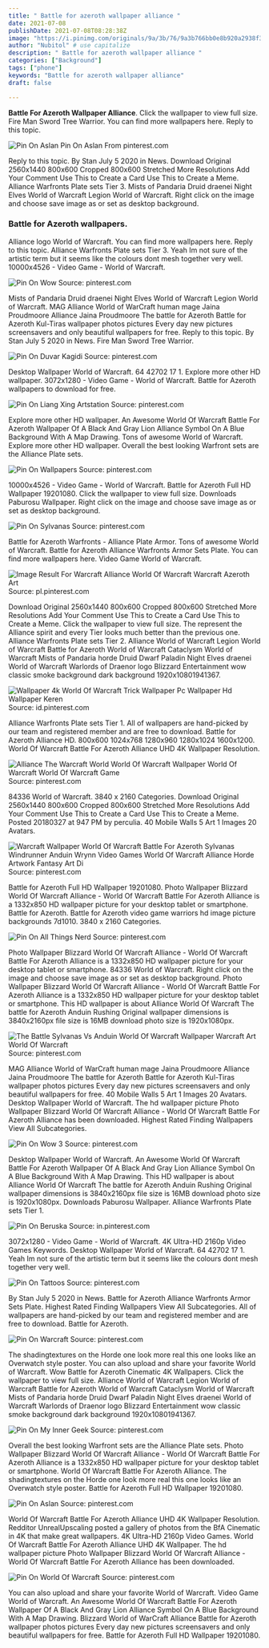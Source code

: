 ```yaml
---
title: " Battle for azeroth wallpaper alliance "
date: 2021-07-08
publishDate: 2021-07-08T08:28:38Z
image: "https://i.pinimg.com/originals/9a/3b/76/9a3b766bb0e8b920a2938f35ce6bf7e9.jpg"
author: "Nubitol" # use capitalize
description: " Battle for azeroth wallpaper alliance "
categories: ["Background"]
tags: ["phone"]
keywords: "Battle for azeroth wallpaper alliance"
draft: false

---
```



**Battle For Azeroth Wallpaper Alliance**. Click the wallpaper to view full size. Fire Man Sword Tree Warrior. You can find more wallpapers here. Reply to this topic.

![Pin On Aslan](https://i.pinimg.com/originals/63/44/71/634471ba2c8975c8908054bd54796687.jpg "Pin On Aslan")
Pin On Aslan From pinterest.com


Reply to this topic. By Stan July 5 2020 in News. Download Original 2560x1440 800x600 Cropped 800x600 Stretched More Resolutions Add Your Comment Use This to Create a Card Use This to Create a Meme. Alliance Warfronts Plate sets Tier 3. Mists of Pandaria Druid draenei Night Elves World of Warcraft Legion World of Warcraft. Right click on the image and choose save image as or set as desktop background.

### Battle for Azeroth wallpapers.

Alliance logo World of Warcraft. You can find more wallpapers here. Reply to this topic. Alliance Warfronts Plate sets Tier 3. Yeah Im not sure of the artistic term but it seems like the colours dont mesh together very well. 10000x4526 - Video Game - World of Warcraft.


![Pin On Wow](https://i.pinimg.com/originals/ea/fd/50/eafd50f47ecff3347eb478bc798e4875.png "Pin On Wow")
Source: pinterest.com

Mists of Pandaria Druid draenei Night Elves World of Warcraft Legion World of Warcraft. MAG Alliance World of WarCraft human mage Jaina Proudmoore Alliance Jaina Proudmoore The battle for Azeroth Battle for Azeroth Kul-Tiras wallpaper photos pictures Every day new pictures screensavers and only beautiful wallpapers for free. Reply to this topic. By Stan July 5 2020 in News. Fire Man Sword Tree Warrior.

![Pin On Duvar Kagidi](https://i.pinimg.com/originals/ae/32/84/ae3284369bfaaa3dc760fbadef27f404.jpg "Pin On Duvar Kagidi")
Source: pinterest.com

Desktop Wallpaper World of Warcraft. 64 42702 17 1. Explore more other HD wallpaper. 3072x1280 - Video Game - World of Warcraft. Battle for Azeroth wallpapers to download for free.

![Pin On Liang Xing Artstation](https://i.pinimg.com/474x/a3/7f/c5/a37fc5d90a82e938875c682b891bdc70.jpg "Pin On Liang Xing Artstation")
Source: pinterest.com

Explore more other HD wallpaper. An Awesome World Of Warcraft Battle For Azeroth Wallpaper Of A Black And Gray Lion Alliance Symbol On A Blue Background With A Map Drawing. Tons of awesome World of Warcraft. Explore more other HD wallpaper. Overall the best looking Warfront sets are the Alliance Plate sets.

![Pin On Wallpapers](https://i.pinimg.com/originals/62/e9/6d/62e96dc16ee972fd060251a6c9c9c669.jpg "Pin On Wallpapers")
Source: pinterest.com

10000x4526 - Video Game - World of Warcraft. Battle for Azeroth Full HD Wallpaper 19201080. Click the wallpaper to view full size. Downloads Paburosu Wallpaper. Right click on the image and choose save image as or set as desktop background.

![Pin On Sylvanas](https://i.pinimg.com/originals/25/e5/68/25e56874d124c8c0d1eaa4f4c491ed70.jpg "Pin On Sylvanas")
Source: pinterest.com

Battle for Azeroth Warfronts - Alliance Plate Armor. Tons of awesome World of Warcraft. Battle for Azeroth Alliance Warfronts Armor Sets Plate. You can find more wallpapers here. Video Game World of Warcraft.

![Image Result For Warcraft Alliance World Of Warcraft Warcraft Azeroth Art](https://i.pinimg.com/originals/d1/86/d5/d186d5cbcf232115e4c7e6e6fdc734a9.jpg "Image Result For Warcraft Alliance World Of Warcraft Warcraft Azeroth Art")
Source: pl.pinterest.com

Download Original 2560x1440 800x600 Cropped 800x600 Stretched More Resolutions Add Your Comment Use This to Create a Card Use This to Create a Meme. Click the wallpaper to view full size. The represent the Alliance spirit and every Tier looks much better than the previous one. Alliance Warfronts Plate sets Tier 2. Alliance World of Warcraft Legion World of Warcraft Battle for Azeroth World of Warcraft Cataclysm World of Warcraft Mists of Pandaria horde Druid Dwarf Paladin Night Elves draenei World of Warcraft Warlords of Draenor logo Blizzard Entertainment wow classic smoke background dark background 1920x10801941367.

![Wallpaper 4k World Of Warcraft Trick Wallpaper Pc Wallpaper Hd Wallpaper Keren](https://i.pinimg.com/originals/6a/74/f3/6a74f381f0752c4893ee9d711d8f69bb.jpg "Wallpaper 4k World Of Warcraft Trick Wallpaper Pc Wallpaper Hd Wallpaper Keren")
Source: id.pinterest.com

Alliance Warfronts Plate sets Tier 1. All of wallpapers are hand-picked by our team and registered member and are free to download. Battle for Azeroth Alliance HD. 800x600 1024x768 1280x960 1280x1024 1600x1200. World Of Warcraft Battle For Azeroth Alliance UHD 4K Wallpaper Resolution.

![Alliance The Warcraft World World Of Warcraft Wallpaper World Of Warcraft World Of Warcraft Game](https://i.pinimg.com/originals/bf/b7/0e/bfb70e147885d163711ad331ad213de6.jpg "Alliance The Warcraft World World Of Warcraft Wallpaper World Of Warcraft World Of Warcraft Game")
Source: pinterest.com

84336 World of Warcraft. 3840 x 2160 Categories. Download Original 2560x1440 800x600 Cropped 800x600 Stretched More Resolutions Add Your Comment Use This to Create a Card Use This to Create a Meme. Posted 20180327 at 947 PM by perculia. 40 Mobile Walls 5 Art 1 Images 20 Avatars.

![Warcraft Wallpaper World Of Warcraft Battle For Azeroth Sylvanas Windrunner Anduin Wrynn Video Games World Of Warcraft Alliance Horde Artwork Fantasy Art Di](https://i.pinimg.com/originals/96/3b/f3/963bf31bba154e95bca95dd6296b8d06.jpg "Warcraft Wallpaper World Of Warcraft Battle For Azeroth Sylvanas Windrunner Anduin Wrynn Video Games World Of Warcraft Alliance Horde Artwork Fantasy Art Di")
Source: pinterest.com

Battle for Azeroth Full HD Wallpaper 19201080. Photo Wallpaper Blizzard World Of Warcraft Alliance - World Of Warcraft Battle For Azeroth Alliance is a 1332x850 HD wallpaper picture for your desktop tablet or smartphone. Battle for Azeroth. Battle for Azeroth video game warriors hd image picture backgrounds 7d1010. 3840 x 2160 Categories.

![Pin On All Things Nerd](https://i.pinimg.com/originals/d1/e8/ed/d1e8ed3c4bf1b9e6d6faf89c0db75248.jpg "Pin On All Things Nerd")
Source: pinterest.com

Photo Wallpaper Blizzard World Of Warcraft Alliance - World Of Warcraft Battle For Azeroth Alliance is a 1332x850 HD wallpaper picture for your desktop tablet or smartphone. 84336 World of Warcraft. Right click on the image and choose save image as or set as desktop background. Photo Wallpaper Blizzard World Of Warcraft Alliance - World Of Warcraft Battle For Azeroth Alliance is a 1332x850 HD wallpaper picture for your desktop tablet or smartphone. This HD wallpaper is about Alliance World Of Warcraft The battle for Azeroth Anduin Rushing Original wallpaper dimensions is 3840x2160px file size is 16MB download photo size is 1920x1080px.

![The Battle Sylvanas Vs Anduin World Of Warcraft Wallpaper Warcraft Art World Of Warcraft](https://i.pinimg.com/736x/e5/8f/97/e58f97b0eb9fa6bde3763154dbc7961f.jpg "The Battle Sylvanas Vs Anduin World Of Warcraft Wallpaper Warcraft Art World Of Warcraft")
Source: pinterest.com

MAG Alliance World of WarCraft human mage Jaina Proudmoore Alliance Jaina Proudmoore The battle for Azeroth Battle for Azeroth Kul-Tiras wallpaper photos pictures Every day new pictures screensavers and only beautiful wallpapers for free. 40 Mobile Walls 5 Art 1 Images 20 Avatars. Desktop Wallpaper World of Warcraft. The hd wallpaper picture Photo Wallpaper Blizzard World Of Warcraft Alliance - World Of Warcraft Battle For Azeroth Alliance has been downloaded. Highest Rated Finding Wallpapers View All Subcategories.

![Pin On Wow 3](https://i.pinimg.com/originals/a0/09/84/a009841fe4b23bd268d760cd3d969dd1.jpg "Pin On Wow 3")
Source: pinterest.com

Desktop Wallpaper World of Warcraft. An Awesome World Of Warcraft Battle For Azeroth Wallpaper Of A Black And Gray Lion Alliance Symbol On A Blue Background With A Map Drawing. This HD wallpaper is about Alliance World Of Warcraft The battle for Azeroth Anduin Rushing Original wallpaper dimensions is 3840x2160px file size is 16MB download photo size is 1920x1080px. Downloads Paburosu Wallpaper. Alliance Warfronts Plate sets Tier 1.

![Pin On Beruska](https://i.pinimg.com/originals/24/5a/a9/245aa980276369cd9165a9c35473a0ea.jpg "Pin On Beruska")
Source: in.pinterest.com

3072x1280 - Video Game - World of Warcraft. 4K Ultra-HD 2160p Video Games Keywords. Desktop Wallpaper World of Warcraft. 64 42702 17 1. Yeah Im not sure of the artistic term but it seems like the colours dont mesh together very well.

![Pin On Tattoos](https://i.pinimg.com/originals/e3/db/ec/e3dbecbb6798871df7984a8fec6e7841.jpg "Pin On Tattoos")
Source: pinterest.com

By Stan July 5 2020 in News. Battle for Azeroth Alliance Warfronts Armor Sets Plate. Highest Rated Finding Wallpapers View All Subcategories. All of wallpapers are hand-picked by our team and registered member and are free to download. Battle for Azeroth.

![Pin On Warcraft](https://i.pinimg.com/600x315/02/b8/ec/02b8ec3dbca5bf27ad660ca374b2b2a0.jpg "Pin On Warcraft")
Source: pinterest.com

The shadingtextures on the Horde one look more real this one looks like an Overwatch style poster. You can also upload and share your favorite World of Warcraft. Wow Battle for Azeroth Cinematic 4K Wallpapers. Click the wallpaper to view full size. Alliance World of Warcraft Legion World of Warcraft Battle for Azeroth World of Warcraft Cataclysm World of Warcraft Mists of Pandaria horde Druid Dwarf Paladin Night Elves draenei World of Warcraft Warlords of Draenor logo Blizzard Entertainment wow classic smoke background dark background 1920x10801941367.

![Pin On My Inner Geek](https://i.pinimg.com/originals/59/44/68/594468061ec0170a9e5b85da41fdb4cb.jpg "Pin On My Inner Geek")
Source: pinterest.com

Overall the best looking Warfront sets are the Alliance Plate sets. Photo Wallpaper Blizzard World Of Warcraft Alliance - World Of Warcraft Battle For Azeroth Alliance is a 1332x850 HD wallpaper picture for your desktop tablet or smartphone. World Of Warcraft Battle For Azeroth Alliance. The shadingtextures on the Horde one look more real this one looks like an Overwatch style poster. Battle for Azeroth Full HD Wallpaper 19201080.

![Pin On Aslan](https://i.pinimg.com/originals/63/44/71/634471ba2c8975c8908054bd54796687.jpg "Pin On Aslan")
Source: pinterest.com

World Of Warcraft Battle For Azeroth Alliance UHD 4K Wallpaper Resolution. Redditor UnrealUpscaling posted a gallery of photos from the BfA Cinematic in 4K that make great wallpapers. 4K Ultra-HD 2160p Video Games. World Of Warcraft Battle For Azeroth Alliance UHD 4K Wallpaper. The hd wallpaper picture Photo Wallpaper Blizzard World Of Warcraft Alliance - World Of Warcraft Battle For Azeroth Alliance has been downloaded.

![Pin On World Of Warcraft](https://i.pinimg.com/originals/9a/3b/76/9a3b766bb0e8b920a2938f35ce6bf7e9.jpg "Pin On World Of Warcraft")
Source: pinterest.com

You can also upload and share your favorite World of Warcraft. Video Game World of Warcraft. An Awesome World Of Warcraft Battle For Azeroth Wallpaper Of A Black And Gray Lion Alliance Symbol On A Blue Background With A Map Drawing. Blizzard World of WarCraft Alliance Battle for Azeroth wallpaper photos pictures Every day new pictures screensavers and only beautiful wallpapers for free. Battle for Azeroth Full HD Wallpaper 19201080.

